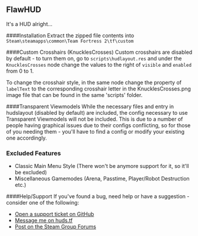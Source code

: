 ## FlawHUD

It's a HUD alright...

####Installation
Extract the zipped file contents into `Steam\steamapps\common\Team Fortress 2\tf\custom`

####Custom Crosshairs (KnucklesCrosses)
Custom crosshairs are disabled by default - to turn them on, go to `scripts\hudlayout.res` and under the `KnucklesCrosses` node change the values to the right of `visible` and `enabled` from 0 to 1.

To change the crosshair style, in the same node change the property of `labelText` to the corresponding crosshair letter in the KnucklesCrosses.png image file that can be found in the same 'scripts' folder.

####Transparent Viewmodels
While the necessary files and entry in hudslayout (disabled by default) are included, the config necessary to use Transparent Viewmodels will not be included. This is due to a number of people having graphical issues due to their configs conflicting, so for those of you needing them - you'll have to find a config or modify your existing one accordingly.

### Excluded Features
* Classic Main Menu Style (There won't be anymore support for it, so it'll be excluded)
* Miscellaneous Gamemodes (Arena, Passtime, Player/Robot Destruction etc.)

####Help/Support
If you've found a bug, need help or have a suggestion - consider one of the following:
* [Open a support ticket on GitHub](https://github.com/CriticalFlaw/FlawHUD/issues/new)
* [Message me on huds.tf](http://huds.tf/forum/private.php?action=send&uid=7083)
* [Post on the Steam Group Forums](https://steamcommunity.com/groups/FlawHUD/discussions)